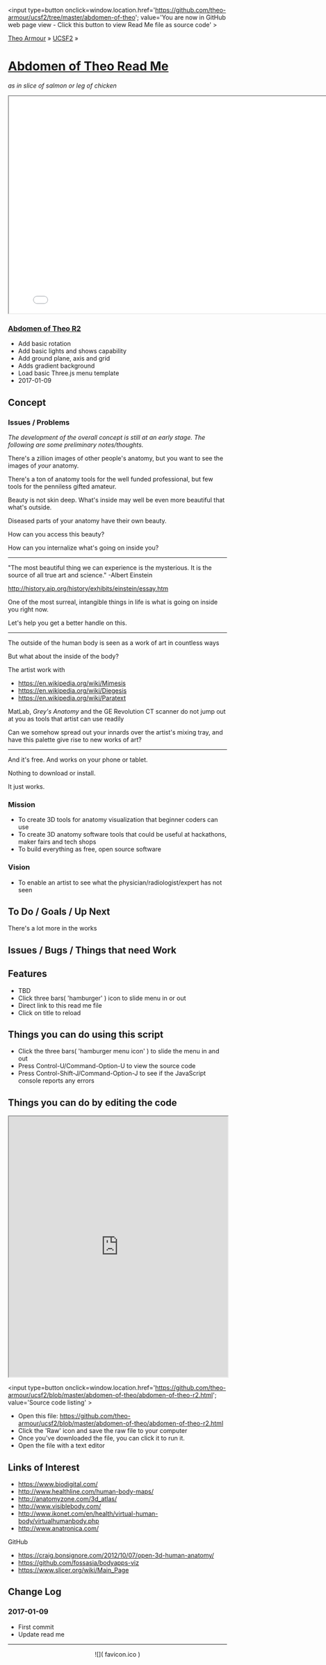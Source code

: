 

<span style=display:none; >[You are now in GitHub source code view - click this link to view Read Me file as a web page]
( https://theo-armour.github.io/ucsf2/abdomen-of-theo/index.html#README.md "View file as a web page." ) </span>
<input type=button onclick=window.location.href='https://github.com/theo-armour/ucsf2/tree/master/abdomen-of-theo'; value='You are now in GitHub web page view - Click this button to view Read Me file as source code' >

[Theo Armour]( https://theo-armour.github.io ) &raquo; [UCSF2]( https://theo-armour.github.io/ucsf2/ ) &raquo;

[Abdomen of Theo Read Me]( https://theo-armour.github.io/ucsf2/abdomen-of-theo/index.html#README.md )
===

_as in slice of salmon or leg of chicken_

<iframe src=./latest/index.html width=800 height=500 ></iframe>


### [Abdomen of Theo R2]( https://theo-armour.github.io/ucsf2/abdomen-of-theo/abdomen-of-theo-r2.html )


* Add basic rotation
* Add basic lights and shows capability
* Add ground plane, axis and grid
* Adds gradient background
* Load basic Three.js menu template
* 2017-01-09


## Concept

### Issues / Problems
<!--

The general format is an adaptation of the ideas developed in Alexander's _et al_ [A Pattern Language]( https://books.google.com/books?id=hwAHmktpk5IC&pg=PR10#v=onepage&q&f=false ) - as sammarized on page 10.

Each pattern describes a problem which occurs over and over again in our environment, and then describes the core of the solution to that problem, in such a way that you can use this solution a million times over, without ever doing it the same way twice.

patterns are descriptions of common problems and proposal for the solutions that can be used repeatedly every time the problem is encountered and producing an different outcome.

-->

_The development of the overall concept is still at an early stage. The following are some preliminary notes/thoughts._

There's a zillion images of other people's anatomy, but you want to see the images of *your* anatomy.

There's a ton of anatomy tools for the well funded professional, but few tools for the penniless gifted amateur.

Beauty is not skin deep. What's inside may well be even more beautiful that what's outside.

Diseased parts of your anatomy have their own beauty.

How can you access this beauty?

How can you internalize what's going on inside you?

***

"The most beautiful thing we can experience is the mysterious. It is the source of all true art and science." -Albert Einstein

http://history.aip.org/history/exhibits/einstein/essay.htm

One of the most surreal, intangible things in life is what is going on inside you right now.

Let's help you get a better handle on this.

***

The outside of the human body is seen as a work of art in countless ways

But what about the inside of the body?

The artist work with

* https://en.wikipedia.org/wiki/Mimesis
* https://en.wikipedia.org/wiki/Diegesis
* https://en.wikipedia.org/wiki/Paratext

MatLab, _Grey's Anatomy_ and the GE Revolution CT scanner do not jump out at you as tools that artist can use readily

Can we somehow spread out your innards over the artist's mixing tray, and have this palette give rise to new works of art?

***

And it's free. And works on your phone or tablet.

Nothing to download or install.

It just works.

### Mission
<!-- a statement of a rationale, applicable now as well as in the future -->

* To create 3D tools for anatomy visualization that beginner coders can use
* To create 3D anatomy software tools that could be useful at hackathons, maker fairs and tech shops
* To build everything as free, open source software


### Vision
<!--  a descriptive picture of a desired future state -->

* To enable an artist to see what the physician/radiologist/expert has not seen



## To Do / Goals / Up Next

There's a lot more in the works

<!--

### CT Scan Files / The Abdomenal FlowMan

I have yet to receive a CD ROM with the DICOM files of my recent scan. Once I have these, I should be able to recreate a 3D viz.
See also the 'Brain of Richard' app. But now augmented with five years of added experience and improved tools

-->

## Issues / Bugs / Things that need Work


## Features

* TBD
* Click three bars( 'hamburger' ) icon to slide menu in or out
* Direct link to this read me file
* Click on title to reload


## Things you can do using this script


* Click the three bars( 'hamburger menu icon' ) to slide the menu in and out
* Press Control-U/Command-Option-U to view the source code
* Press Control-Shift-J/Command-Option-J to see if the JavaScript console reports any errors



## Things you can do by editing the code

<iframe src='https://jaanga.github.io/cookbook-html/examples/libraries/ace-editor/ace-view-r1.html#
	https://theo-armour.github.io/ucsf2/abdomen-of-theo/abdomen-of-theo-r2.html' width=100% height=600 ></iframe>

<input type=button onclick=window.location.href='https://github.com/theo-armour/ucsf2/blob/master/abdomen-of-theo/abdomen-of-theo-r2.html';
value='Source code listing' >


* Open this file: https://github.com/theo-armour/ucsf2/blob/master/abdomen-of-theo/abdomen-of-theo-r2.html
* Click the 'Raw' icon and save the raw file to your computer
* Once you've downloaded the file, you can click it to run it.
* Open the file with a text editor


## Links of Interest

* https://www.biodigital.com/
* http://www.healthline.com/human-body-maps/
* http://anatomyzone.com/3d_atlas/
* http://www.visiblebody.com/
* http://www.ikonet.com/en/health/virtual-human-body/virtualhumanbody.php
* http://www.anatronica.com/


GitHub

* https://craig.bonsignore.com/2012/10/07/open-3d-human-anatomy/
* https://github.com/fossasia/bodyapps-viz
* https://www.slicer.org/wiki/Main_Page



## Change Log

### 2017-01-09

* First commit
* Update read me


***

<center>
![]( favicon.ico )
</center>
